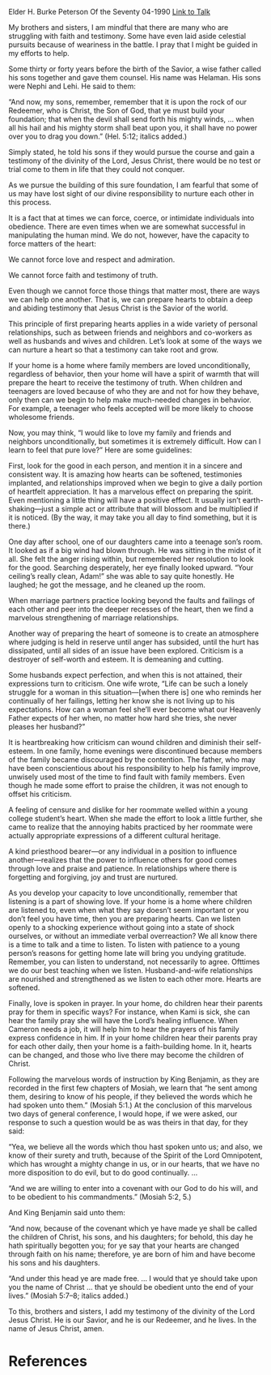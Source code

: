Elder H. Burke Peterson
Of the Seventy
04-1990
[Link to Talk](https://www.churchofjesuschrist.org/study/general-conference/1990/04/preparing-the-heart?lang=eng)

My brothers and sisters, I am mindful that there are many who are struggling with faith and testimony. Some have even laid aside celestial pursuits because of weariness in the battle. I pray that I might be guided in my efforts to help.

Some thirty or forty years before the birth of the Savior, a wise father called his sons together and gave them counsel. His name was Helaman. His sons were Nephi and Lehi. He said to them:

“And now, my sons, remember, remember that it is upon the rock of our Redeemer, who is Christ, the Son of God, that ye must build your foundation; that when the devil shall send forth his mighty winds, … when all his hail and his mighty storm shall beat upon you, it shall have no power over you to drag you down.” (Hel. 5:12; italics added.)

Simply stated, he told his sons if they would pursue the course and gain a testimony of the divinity of the Lord, Jesus Christ, there would be no test or trial come to them in life that they could not conquer.

As we pursue the building of this sure foundation, I am fearful that some of us may have lost sight of our divine responsibility to nurture each other in this process.

It is a fact that at times we can force, coerce, or intimidate individuals into obedience. There are even times when we are somewhat successful in manipulating the human mind. We do not, however, have the capacity to force matters of the heart:

We cannot force love and respect and admiration.

We cannot force faith and testimony of truth.

Even though we cannot force those things that matter most, there are ways we can help one another. That is, we can prepare hearts to obtain a deep and abiding testimony that Jesus Christ is the Savior of the world.

This principle of first preparing hearts applies in a wide variety of personal relationships, such as between friends and neighbors and co-workers as well as husbands and wives and children. Let’s look at some of the ways we can nurture a heart so that a testimony can take root and grow.

If your home is a home where family members are loved unconditionally, regardless of behavior, then your home will have a spirit of warmth that will prepare the heart to receive the testimony of truth. When children and teenagers are loved because of who they are and not for how they behave, only then can we begin to help make much-needed changes in behavior. For example, a teenager who feels accepted will be more likely to choose wholesome friends.

Now, you may think, “I would like to love my family and friends and neighbors unconditionally, but sometimes it is extremely difficult. How can I learn to feel that pure love?” Here are some guidelines:

First, look for the good in each person, and mention it in a sincere and consistent way. It is amazing how hearts can be softened, testimonies implanted, and relationships improved when we begin to give a daily portion of heartfelt appreciation. It has a marvelous effect on preparing the spirit. Even mentioning a little thing will have a positive effect. It usually isn’t earth-shaking—just a simple act or attribute that will blossom and be multiplied if it is noticed. (By the way, it may take you all day to find something, but it is there.)

One day after school, one of our daughters came into a teenage son’s room. It looked as if a big wind had blown through. He was sitting in the midst of it all. She felt the anger rising within, but remembered her resolution to look for the good. Searching desperately, her eye finally looked upward. “Your ceiling’s really clean, Adam!” she was able to say quite honestly. He laughed; he got the message, and he cleaned up the room.

When marriage partners practice looking beyond the faults and failings of each other and peer into the deeper recesses of the heart, then we find a marvelous strengthening of marriage relationships.

Another way of preparing the heart of someone is to create an atmosphere where judging is held in reserve until anger has subsided, until the hurt has dissipated, until all sides of an issue have been explored. Criticism is a destroyer of self-worth and esteem. It is demeaning and cutting.

Some husbands expect perfection, and when this is not attained, their expressions turn to criticism. One wife wrote, “Life can be such a lonely struggle for a woman in this situation—[when there is] one who reminds her continually of her failings, letting her know she is not living up to his expectations. How can a woman feel she’ll ever become what our Heavenly Father expects of her when, no matter how hard she tries, she never pleases her husband?”

It is heartbreaking how criticism can wound children and diminish their self-esteem. In one family, home evenings were discontinued because members of the family became discouraged by the contention. The father, who may have been conscientious about his responsibility to help his family improve, unwisely used most of the time to find fault with family members. Even though he made some effort to praise the children, it was not enough to offset his criticism.

A feeling of censure and dislike for her roommate welled within a young college student’s heart. When she made the effort to look a little further, she came to realize that the annoying habits practiced by her roommate were actually appropriate expressions of a different cultural heritage.

A kind priesthood bearer—or any individual in a position to influence another—realizes that the power to influence others for good comes through love and praise and patience. In relationships where there is forgetting and forgiving, joy and trust are nurtured.

As you develop your capacity to love unconditionally, remember that listening is a part of showing love. If your home is a home where children are listened to, even when what they say doesn’t seem important or you don’t feel you have time, then you are preparing hearts. Can we listen openly to a shocking experience without going into a state of shock ourselves, or without an immediate verbal overreaction? We all know there is a time to talk and a time to listen. To listen with patience to a young person’s reasons for getting home late will bring you undying gratitude. Remember, you can listen to understand, not necessarily to agree. Ofttimes we do our best teaching when we listen. Husband-and-wife relationships are nourished and strengthened as we listen to each other more. Hearts are softened.

Finally, love is spoken in prayer. In your home, do children hear their parents pray for them in specific ways? For instance, when Kami is sick, she can hear the family pray she will have the Lord’s healing influence. When Cameron needs a job, it will help him to hear the prayers of his family express confidence in him. If in your home children hear their parents pray for each other daily, then your home is a faith-building home. In it, hearts can be changed, and those who live there may become the children of Christ.

Following the marvelous words of instruction by King Benjamin, as they are recorded in the first few chapters of Mosiah, we learn that “he sent among them, desiring to know of his people, if they believed the words which he had spoken unto them.” (Mosiah 5:1.) At the conclusion of this marvelous two days of general conference, I would hope, if we were asked, our response to such a question would be as was theirs in that day, for they said:

“Yea, we believe all the words which thou hast spoken unto us; and also, we know of their surety and truth, because of the Spirit of the Lord Omnipotent, which has wrought a mighty change in us, or in our hearts, that we have no more disposition to do evil, but to do good continually. …

“And we are willing to enter into a covenant with our God to do his will, and to be obedient to his commandments.” (Mosiah 5:2, 5.)

And King Benjamin said unto them:

“And now, because of the covenant which ye have made ye shall be called the children of Christ, his sons, and his daughters; for behold, this day he hath spiritually begotten you; for ye say that your hearts are changed through faith on his name; therefore, ye are born of him and have become his sons and his daughters.

“And under this head ye are made free. … I would that ye should take upon you the name of Christ … that ye should be obedient unto the end of your lives.” (Mosiah 5:7–8; italics added.)

To this, brothers and sisters, I add my testimony of the divinity of the Lord Jesus Christ. He is our Savior, and he is our Redeemer, and he lives. In the name of Jesus Christ, amen.

# References
